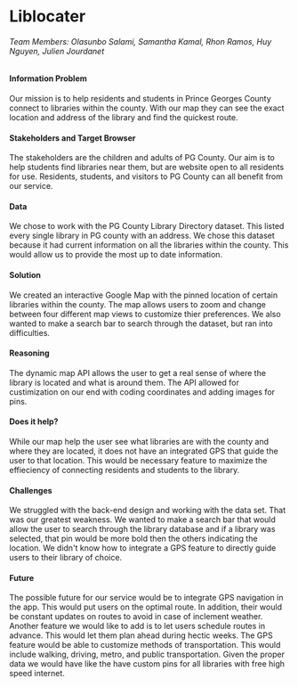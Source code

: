 # Liblocater

###### Team Members: Olasunbo Salami, Samantha Kamal, Rhon Ramos, Huy Nguyen, Julien Jourdanet

#### Information Problem

Our mission is to help residents and students in Prince Georges County connect to 
libraries within the county. With our map they can see the exact location and 
address of the library and find the quickest route.

#### Stakeholders and Target Browser

The stakeholders are the children and adults of PG County. Our aim is to help students find 
libraries near them, but are website open to all residents for use. Residents, students, and 
visitors to PG County can all benefit from our service.

#### Data

We chose to work with the PG County Library Directory dataset. This listed every single library
in PG county with an address. We chose this dataset because it had current information on
all the libraries within the county. This would allow us to provide the most up to date information.

#### Solution

We created an interactive Google Map with the pinned location of certain libraries within the county.
The map allows users to zoom and change between four different map views to customize thier preferences.
We also wanted to make a search bar to search through the dataset, but ran into difficulties.

#### Reasoning

The dynamic map API allows the user to get a real sense of where the library is located and what is around them.
The API allowed for custimization on our end with coding coordinates and adding images for pins.

#### Does it help?

While our map help the user see what libraries are with the county and where they are located, it does not
have an integrated GPS that guide the user to that location. This would be necessary feature to maximize 
the effieciency of connecting residents and students to the library.

#### Challenges

We struggled with the back-end design and working with the data set. That was our greatest weakness. We
wanted to make a search bar that would allow the user to search through the library database and if a library 
was selected, that pin would be more bold then the others indicating the location. We didn't know how to integrate
a GPS feature to directly guide users to their library of choice.

#### Future

The possible future for our service would be to integrate GPS navigation in the app. This would put users on the
optimal route. In addition, their would be constant updates on routes to avoid in case of inclement weather. Another 
feature we would like to add is to let users schedule routes in advance. This would let them plan ahead during hectic
weeks. The GPS feature would be able to customize methods of transportation. This would include walking, driving, metro,
and public transportation. Given the proper data we would have like the have custom pins for all libraries with free
high speed internet.
